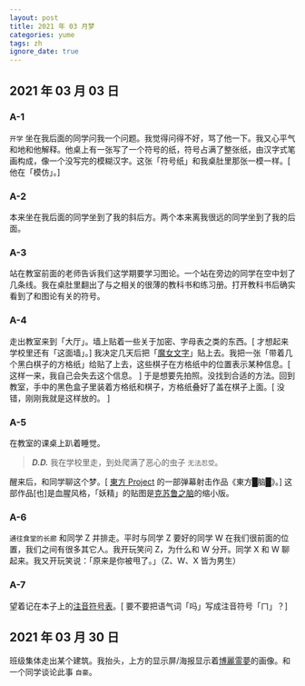 ```yaml
---
layout: post
title: 2021 年 03 月梦
categories: yume
tags: zh
ignore_date: true
---
```

## 2021 年 03 月 03 日

### A-1

`开学` 坐在我后面的同学问我一个问题。我觉得问得不好，骂了他一下。我又心平气和地和他解释。他桌上有一张写了一个符号的纸，符号占满了整张纸，由汉字式笔画构成，像一个没写完的模糊汉字。这张「符号纸」和我桌肚里那张一模一样。[ 他在「模仿」。]

### A-2

本来坐在我后面的同学坐到了我的斜后方。两个本来离我很远的同学坐到了我的后面。

### A-3

站在教室前面的老师告诉我们这学期要学习图论。一个站在旁边的同学在空中划了几条线。我在桌肚里翻出了与之相关的很薄的教科书和练习册。打开教科书后确实看到了和图论有关的符号。

### A-4

走出教室来到「大厅」。墙上贴着一些关于加密、字母表之类的东西。[ 才想起来学校里还有「这面墙」。] 我决定几天后把「[魔女文字](https://magireco.moe/wiki/%E9%AD%94%E5%A5%B3%E6%96%87%E5%AD%97)」贴上去。我把一张「带着几个黑白棋子的方格纸」给贴了上去，这些棋子在方格纸中的位置表示某种信息。[ 这样一来，我自己会失去这个信息。 ] 于是想要先拍照。没找到合适的方法。回到教室，手中的黑色盒子里装着方格纸和棋子，方格纸叠好了盖在棋子上面。[ 没错，刚刚我就是这样放的。 ]

### A-5

在教室的课桌上趴着睡觉。

> ***D.D.*** 我在学校里走，到处爬满了恶心的虫子 `无法忍受`。

醒来后，和同学聊这个梦。[ [東方 Project](https://zh.wikipedia.org/zh-cn/%E6%9D%B1%E6%96%B9Project) 的一部弹幕射击作品《東方█脑█》。] 这部作品[也]是血腥风格，「妖精」的贴图是[克苏鲁之脑](https://terraria.wiki.gg/zh/wiki/%E5%85%8B%E8%8B%8F%E9%B2%81%E4%B9%8B%E8%84%91)的缩小版。

### A-6

`通往食堂的长廊` 和同学 Z 并排走。平时与同学 Z 要好的同学 W 在我们很前面的位置，我们之间有很多其它人。我开玩笑问 Z，为什么和 W 分开。同学 X 和 W 聊起来。我又开玩笑说：「原来是你被甩了。」（Z、W、X 皆为男生）

### A-7

望着记在本子上的[注音符号表](https://wuu.wikipedia.org/wiki/%E6%B3%A8%E9%9F%B3%E7%AC%A6%E5%8F%B7)。[ 要不要把语气词「吗」写成注音符号「ㄇ」？]

## 2021 年 03 月 30 日

班级集体走出某个建筑。我抬头，上方的显示屏/海报显示着[博麗霊夢](https://thwiki.cc/%E5%8D%9A%E4%B8%BD%E7%81%B5%E6%A2%A6)的画像。和一个同学谈论此事 `自豪`。

